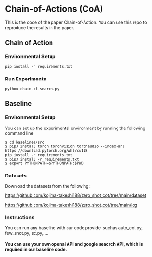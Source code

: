 # Chain-of-Actions (CoA)
This is the code of the paper Chain-of-Action. You can use this repo to reproduce the results in the paper.


## Chain of Action
### Environmental Setup
`pip install -r requirements.txt`

### Run Experiments
`python chain-of-search.py`

## Baseline
### Environmental Setup
You can set up the experimental environment by running the following command line:

```shell
$ cd baselines/src
$ pip3 install torch torchvision torchaudio --index-url https://download.pytorch.org/whl/cu118
pip install -r requirements.txt
$ pip3 install -r requirements.txt
$ export PYTHONPATH=$PYTHONPATH:$PWD
```


### Datasets
Download the datasets from the following:

https://github.com/kojima-takeshi188/zero_shot_cot/tree/main/dataset

https://github.com/kojima-takeshi188/zero_shot_cot/tree/main/log

### Instructions
You can run any baseline with our code provide, suchas auto_cot.py, few_shot.py, sc.py,....

#### You can use your own openai API and google seacrch API, which is required in our baseline code.


